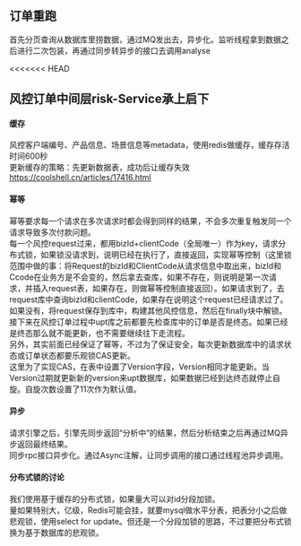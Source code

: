 ## 订单重跑
首先分页查询从数据库里捞数据，通过MQ发出去，异步化。监听线程拿到数据之后进行二次包装，再通过同步转异步的接口去调用analyse

<<<<<<< HEAD

## 风控订单中间层risk-Service承上启下
#### 缓存
风控客户端编号、产品信息、场景信息等metadata，使用redis做缓存，缓存存活时间600秒  
更新缓存的策略：先更新数据表，成功后让缓存失效
https://coolshell.cn/articles/17416.html

#### 幂等
幂等要求每一个请求在多次请求时都会得到同样的结果，不会多次重复触发同一个请求导致多次付款问题。  
每一个风控request过来，都用bizId+clientCode（全局唯一）作为key，请求分布式锁，如果锁没请求到，说明已经在执行了，直接返回，实现幂等控制（这里锁范围中做的事：将Request的bizId和ClientCode从请求信息中取出来，bizId和Ccode在业务方是不会变的，然后拿去查库，如果不存在，则说明是第一次请求，并插入request表，如果存在，则做幂等控制直接返回）。如果请求到了，去request库中查询bizId和clientCode，如果存在说明这个request已经请求过了。如果没有，将request保存到库中，构建其他风控信息，然后在finally块中解锁。  
接下来在风控订单过程中upt库之前都要先检查库中的订单是否是终态。如果已经是终态那么就不能更新，也不需要继续往下走流程。  
另外，其实前面已经保证了幂等，不过为了保证安全，每次更新数据库中的请求状态或订单状态都要乐观锁CAS更新。  
这里为了实现CAS，在表中设置了Version字段，Version相同才能更新。当Version过期就更新新的version来upt数据库，如果数据已经到达终态就停止自旋。自旋次数设置了11次作为默认值。

#### 异步
请求引擎之后，引擎先同步返回“分析中”的结果，然后分析结束之后再通过MQ异步返回最终结果。  
同步rpc接口异步化。通过Async注解，让同步调用的接口通过线程池异步调用。  

#### 分布式锁的讨论
我们使用基于缓存的分布式锁，如果量大可以对id分段加锁。  
量如果特别大，亿级，Redis可能会挂，就要mysql做水平分表，把表分小之后做悲观锁，使用select for update。但还是一个分段加锁的思路，不过要把分布式锁换为基于数据库的悲观锁。